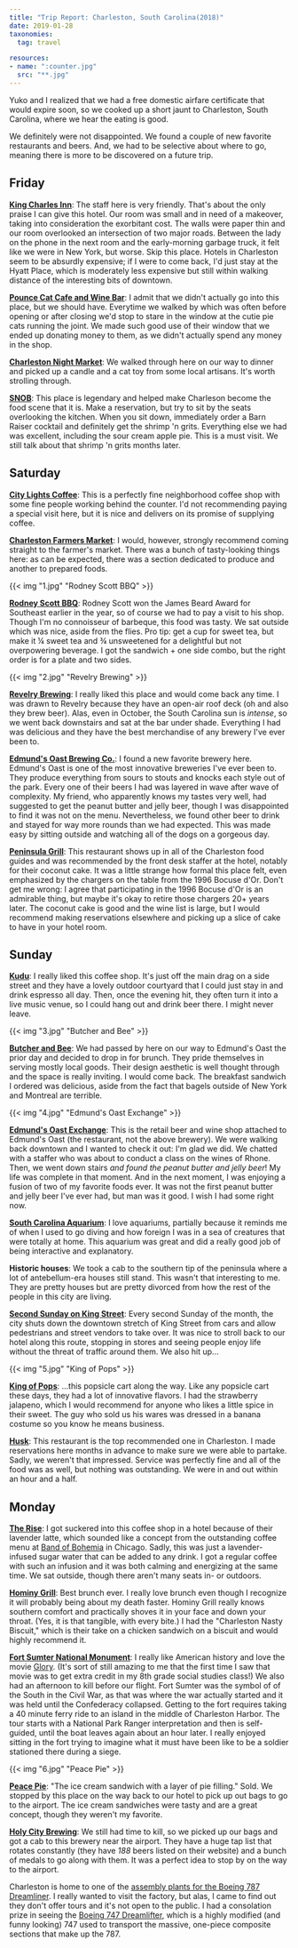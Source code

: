 ```yaml
---
title: "Trip Report: Charleston, South Carolina(2018)"
date: 2019-01-28
taxonomies:
  tag: travel

resources:
- name: ":counter.jpg"
  src: "**.jpg"
---
```


Yuko and I realized that we had a free domestic airfare certificate that would
expire soon, so we cooked up a short jaunt to Charleston, South Carolina, where
we hear the eating is good.

We definitely were not disappointed. We found a couple of new favorite
restaurants and beers. And, we had to be selective about where to go, meaning
there is more to be discovered on a future trip.

## Friday

**[King Charles Inn](https://www.kingcharlesinn.com/)**: The staff here is very
friendly. That's about the only praise I can give this hotel. Our room was
small and in need of a makeover, taking into consideration the exorbitant cost.
The walls were paper thin and our room overlooked an intersection of two major
roads. Between the lady on the phone in the next room and the early-morning
garbage truck, it felt like we were in New York, but worse. Skip this place.
Hotels in Charleston seem to be absurdly expensive; if I were to come back, I'd
just stay at the Hyatt Place, which is moderately less expensive but still
within walking distance of the interesting bits of downtown.

**[Pounce Cat Cafe and Wine Bar](https://www.pouncecatcafe.com/)**: I admit
that we didn't actually go into this place, but we should have. Everytime
we walked by  which was often before opening or after closing  we'd stop to
stare in the window at the cutie pie cats running the joint. We made such
good use of their window that we ended up donating money to them, as we
didn't actually spend any money in the shop.

**[Charleston Night
Market](https://www.thecharlestoncitymarket.com/main/night-market-explore)**:
We walked through here on our way to dinner and picked up a candle and a cat
toy from some local artisans. It's worth strolling through.

**[SNOB](https://snobcharleston.com/)**: This place is legendary and helped
make Charleson become the food scene that it is. Make a reservation, but try to
sit by the seats overlooking the kitchen. When you sit down, immediately order
a Barn Raiser cocktail and definitely get the shrimp 'n grits. Everything else
we had was excellent, including the sour cream apple pie. This is a must visit.
We still talk about that shrimp 'n grits months later.

## Saturday

**[City Lights Coffee](https://www.facebook.com/citylightscoffee/)**: This is a
perfectly fine neighborhood coffee shop with some fine people working behind
the counter. I'd not recommending paying a special visit here, but it is nice
and delivers on its promise of supplying coffee.

**[Charleston Farmers Market](http://www.charlestonfarmersmarket.com/)**: I
would, however, strongly recommend coming straight to the farmer's market.
There was a bunch of tasty-looking things here: as can be expected, there was a
section dedicated to produce and another to prepared foods. 

{{< img "1.jpg" "Rodney Scott BBQ" >}}

**[Rodney Scott BBQ](https://rodneyscottsbbq.com/)**: Rodney Scott won the
James Beard Award for Southeast earlier in the year, so of course we had to pay
a visit to his shop. Though I'm no connoisseur of barbeque, this food was
tasty. We sat outside which was nice, aside from the flies. Pro tip: get a cup
for sweet tea, but make it ¼ sweet tea and ¾ unsweetened for a delightful but
  not overpowering beverage. I got the sandwich + one side combo, but the right
  order is for a plate and two sides.

{{< img "2.jpg" "Revelry Brewing" >}}

**[Revelry Brewing](https://www.revelrybrewingco.com/)**: I really liked this
place and would come back any time. I was drawn to Revelry because they have an
open-air roof deck (oh and also they brew beer). Alas, even in October, the
South Carolina sun is _intense_, so we went back downstairs and sat at the bar
under shade. Everything I had was delicious and they have the best merchandise
of any brewery I've ever been to.

**[Edmund's Oast Brewing Co.](http://edmundsoast.com/brewing-co/)**: I found a
new favorite brewery here. Edmund's Oast is one of the most innovative
breweries I've ever been to. They produce everything from sours to stouts and
knocks each style out of the park. Every one of their beers I had was layered
in wave after wave of complexity. My friend, who apparently knows my tastes
very well, had suggested to get the peanut butter and jelly beer, though I was
disappointed to find it was not on the menu. Nevertheless, we found other beer
to drink and stayed for way more rounds than we had expected. This was made
easy by sitting outside and watching all of the dogs on a gorgeous day.

**[Peninsula Grill](https://www.peninsulagrill.com/)**: This restaurant shows
up in all of the Charleston food guides and was recommended by the front desk
staffer at the hotel, notably for their coconut cake. It was a little strange
how formal this place felt, even emphasized by the chargers on the table from
the 1996 Bocuse d'Or. Don't get me wrong: I agree that participating in the
1996 Bocuse d'Or is an admirable thing, but maybe it's okay to retire those
chargers 20+ years later. The coconut cake is good and the wine list is large,
but I would recommend making reservations elsewhere and picking up a slice of
cake to have in your hotel room.

## Sunday

**[Kudu](http://kuducoffeeandcraftbeer.com/)**: I really liked this coffee
shop. It's just off the main drag on a side street and they have a lovely
outdoor courtyard that I could just stay in and drink espresso all day. Then,
once the evening hit, they often turn it into a live music venue, so I could
hang out and drink beer there. I might never leave.

{{< img "3.jpg" "Butcher and Bee" >}}

**[Butcher and Bee](https://butcherandbee.com/)**: We had passed by here on our
way to Edmund's Oast the prior day and decided to drop in for brunch. They
pride themselves in serving mostly local goods. Their design aesthetic is well
thought through and the space is really inviting. I would come back. The
breakfast sandwich I ordered was delicious, aside from the fact that bagels
outside of New York and Montreal are terrible.

{{< img "4.jpg" "Edmund's Oast Exchange" >}}

**[Edmund's Oast Exchange](http://edmundsoast.com/exchange/)**: This is the
retail beer and wine shop attached to Edmund's Oast (the restaurant, not the
above brewery). We were walking back downtown and I wanted to check it out: I'm
glad we did. We chatted with a staffer who was about to conduct a class on the
wines of Rhone. Then, we went down stairs _and found the peanut butter and
jelly beer_! My life was complete in that moment. And in the next moment, I was
enjoying a fusion of two of my favorite foods ever. It was not the first peanut
butter and jelly beer I've ever had, but man was it good. I wish I had some
right now.

**[South Carolina Aquarium](https://scaquarium.org/)**: I love aquariums,
partially because it reminds me of when I used to go diving and how foreign I
was in a sea of creatures that were totally at home. This aquarium was great
and did a really good job of being interactive and explanatory.

**Historic houses**: We took a cab to the southern tip of the peninsula where a
lot of antebellum-era houses still stand. This wasn't that interesting to me.
They are pretty houses but are pretty divorced from how the rest of the people
in this city are living.

**[Second Sunday on King
Street](https://www.facebook.com/2ndSundayonKingSt/)**: Every second Sunday of
the month, the city shuts down the downtown stretch of King Street from cars
and allow pedestrians and street vendors to take over. It was nice to stroll
back to our hotel along this route, stopping in stores and seeing people enjoy
life without the threat of traffic around them. We also hit up...

{{< img "5.jpg" "King of Pops" >}}

**[King of Pops](https://kingofpops.com/)**: ...this popsicle cart along the
way. Like any popsicle cart these days, they had a lot of innovative flavors. I
had the strawberry jalapeno, which I would recommend for anyone who likes a
little spice in their sweet. The guy who sold us his wares was dressed in a
banana costume so you know he means business.

**[Husk](http://huskrestaurant.com/)**: This restaurant is the top recommended
one in Charleston. I made reservations here months in advance to make sure we
were able to partake. Sadly, we weren't that impressed. Service was perfectly
fine and all of the food was as well, but nothing was outstanding. We were in
and out within an hour and a half.

## Monday

**[The Rise](https://www.yelp.com/biz/the-rise-coffee-bar-charleston)**: I got
suckered into this coffee shop in a hotel because of their lavender latte,
which sounded like a concept from the outstanding coffee menu at [Band of
Bohemia](http://www.bandofbohemia.com/) in Chicago. Sadly, this was just a
lavender-infused sugar water that can be added to any drink. I got a regular
coffee with such an infusion and it was both calming and energizing at the same
time. We sat outside, though there aren't many seats in- or outdoors.

**[Hominy Grill](http://hominygrill.com/)**: Best brunch ever. I really love
brunch even though I recognize it will probably being about my death faster.
Hominy Grill really knows southern comfort and practically shoves it in your
face and down your throat. (Yes, it is that tangible, with every bite.) I had
the "Charleston Nasty Biscuit," which is their take on a chicken sandwich on a
biscuit and would highly recommend it.

**[Fort Sumter National Monument](https://www.nps.gov/fosu/index.htm)**: I
really like American history and love the movie
[Glory](https://en.wikipedia.org/wiki/Glory_(1989_film)). (It's sort of still
amazing to me that the first time I saw that movie was to get extra credit in
my 8th grade social studies class!) We also had an afternoon to kill before our
flight. Fort Sumter was the symbol of of the South in the Civil War, as that
was where the war actually started and it was held until the Confederacy
collapsed. Getting to the fort requires taking a 40 minute ferry ride to an
island in the middle of Charleston Harbor. The tour starts with a National Park
Ranger interpretation and then is self-guided, until the boat leaves again
about an hour later. I really enjoyed sitting in the fort trying to imagine
what it must have been like to be a soldier stationed there during a siege. 

{{< img "6.jpg" "Peace Pie" >}}

**[Peace Pie](https://peacepieworld.com/)**: "The ice cream sandwich with a
layer of pie filling." Sold. We stopped by this place on the way back to our
hotel to pick up out bags to go to the airport. The ice cream sandwiches were
tasty and are a great concept, though they weren't my favorite.

**[Holy City Brewing](https://holycitybrewing.com/)**: We still had time to
kill, so we picked up our bags and got
a cab to this brewery near the airport. They have a huge tap list that rotates
constantly (they have _188_ beers listed on their website) and a bunch of
medals to go along with them. It was a perfect idea to stop by on the way to
the airport.

Charleston is home to one of the [assembly plants for the Boeing 787
Dreamliner](https://www.boeing.com/company/about-bca/south-carolina-production-facility.page).
I really wanted to visit the factory, but alas, I came to find out they don't
offer tours and it's not open to the public. I had a consolation prize in
seeing the [Boeing 747
Dreamlifter](https://en.wikipedia.org/wiki/Boeing_Dreamlifter), which is a
highly modified (and funny looking) 747 used to transport the massive,
one-piece composite sections that make up the 787.
